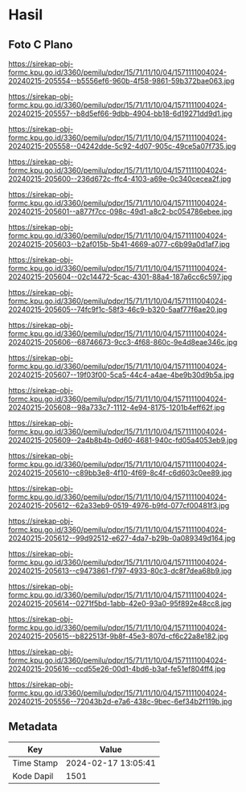 # Hasil

## Foto C Plano

https://sirekap-obj-formc.kpu.go.id/3360/pemilu/pdpr/15/71/11/10/04/1571111004024-20240215-205554--b5556ef6-960b-4f58-9861-59b372bae063.jpg

https://sirekap-obj-formc.kpu.go.id/3360/pemilu/pdpr/15/71/11/10/04/1571111004024-20240215-205557--b8d5ef66-9dbb-4904-bb18-6d19271dd9d1.jpg

https://sirekap-obj-formc.kpu.go.id/3360/pemilu/pdpr/15/71/11/10/04/1571111004024-20240215-205558--04242dde-5c92-4d07-905c-49ce5a07f735.jpg

https://sirekap-obj-formc.kpu.go.id/3360/pemilu/pdpr/15/71/11/10/04/1571111004024-20240215-205600--236d672c-ffc4-4103-a69e-0c340cecea2f.jpg

https://sirekap-obj-formc.kpu.go.id/3360/pemilu/pdpr/15/71/11/10/04/1571111004024-20240215-205601--a877f7cc-098c-49d1-a8c2-bc054786ebee.jpg

https://sirekap-obj-formc.kpu.go.id/3360/pemilu/pdpr/15/71/11/10/04/1571111004024-20240215-205603--b2af015b-5b41-4669-a077-c6b99a0d1af7.jpg

https://sirekap-obj-formc.kpu.go.id/3360/pemilu/pdpr/15/71/11/10/04/1571111004024-20240215-205604--02c14472-5cac-4301-88a4-187a6cc6c597.jpg

https://sirekap-obj-formc.kpu.go.id/3360/pemilu/pdpr/15/71/11/10/04/1571111004024-20240215-205605--74fc9f1c-58f3-46c9-b320-5aaf77f6ae20.jpg

https://sirekap-obj-formc.kpu.go.id/3360/pemilu/pdpr/15/71/11/10/04/1571111004024-20240215-205606--68746673-9cc3-4f68-860c-9e4d8eae346c.jpg

https://sirekap-obj-formc.kpu.go.id/3360/pemilu/pdpr/15/71/11/10/04/1571111004024-20240215-205607--19f03f00-5ca5-44c4-a4ae-4be9b30d9b5a.jpg

https://sirekap-obj-formc.kpu.go.id/3360/pemilu/pdpr/15/71/11/10/04/1571111004024-20240215-205608--98a733c7-1112-4e94-8175-1201b4eff62f.jpg

https://sirekap-obj-formc.kpu.go.id/3360/pemilu/pdpr/15/71/11/10/04/1571111004024-20240215-205609--2a4b8b4b-0d60-4681-940c-fd05a4053eb9.jpg

https://sirekap-obj-formc.kpu.go.id/3360/pemilu/pdpr/15/71/11/10/04/1571111004024-20240215-205610--c89bb3e8-4f10-4f69-8c4f-c6d603c0ee89.jpg

https://sirekap-obj-formc.kpu.go.id/3360/pemilu/pdpr/15/71/11/10/04/1571111004024-20240215-205612--62a33eb9-0519-4976-b9fd-077cf00481f3.jpg

https://sirekap-obj-formc.kpu.go.id/3360/pemilu/pdpr/15/71/11/10/04/1571111004024-20240215-205612--99d92512-e627-4da7-b29b-0a089349d164.jpg

https://sirekap-obj-formc.kpu.go.id/3360/pemilu/pdpr/15/71/11/10/04/1571111004024-20240215-205613--c9473861-f797-4933-80c3-dc8f7dea68b9.jpg

https://sirekap-obj-formc.kpu.go.id/3360/pemilu/pdpr/15/71/11/10/04/1571111004024-20240215-205614--0271f5bd-1abb-42e0-93a0-95f892e48cc8.jpg

https://sirekap-obj-formc.kpu.go.id/3360/pemilu/pdpr/15/71/11/10/04/1571111004024-20240215-205615--b822513f-9b8f-45e3-807d-cf6c22a8e182.jpg

https://sirekap-obj-formc.kpu.go.id/3360/pemilu/pdpr/15/71/11/10/04/1571111004024-20240215-205616--ccd55e26-00d1-4bd6-b3af-fe51ef804ff4.jpg

https://sirekap-obj-formc.kpu.go.id/3360/pemilu/pdpr/15/71/11/10/04/1571111004024-20240215-205556--72043b2d-e7a6-438c-9bec-6ef34b2f119b.jpg


## Metadata

| Key        | Value               |
| ---------- | ------------------- |
| Time Stamp | 2024-02-17 13:05:41 |
| Kode Dapil | 1501                |



